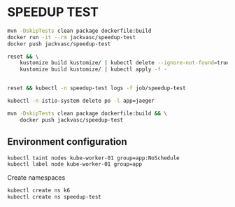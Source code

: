# SPEEDUP TEST

```bash
mvn -DskipTests clean package dockerfile:build
docker run -it --rm jackvasc/speedup-test
docker push jackvasc/speedup-test

reset && \
    kustomize build kustomize/ | kubectl delete --ignore-not-found=true -f - && \
    kustomize build kustomize/ | kubectl apply -f -
```

```bash

reset && kubectl -n speedup-test logs -f job/speedup-test

kubectl -n istio-system delete po -l app=jaeger

mvn -DskipTests clean package dockerfile:build && \
    docker push jackvasc/speedup-test
```

## Environment configuration

```bash
kubectl taint nodes kube-worker-01 group=app:NoSchedule
kubectl label node kube-worker-01 group=app
```

Create namespaces

```bash
kubectl create ns k6
kubectl create ns speedup-test
```
